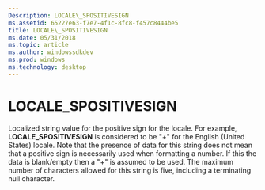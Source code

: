 ```yaml
---
Description: LOCALE\_SPOSITIVESIGN
ms.assetid: 65227e63-f7e7-4f1c-8fc8-f457c8444be5
title: LOCALE\_SPOSITIVESIGN
ms.date: 05/31/2018
ms.topic: article
ms.author: windowssdkdev
ms.prod: windows
ms.technology: desktop
---
```


# LOCALE\_SPOSITIVESIGN

Localized string value for the positive sign for the locale. For example, **LOCALE\_SPOSITIVESIGN** is considered to be "+" for the English (United States) locale. Note that the presence of data for this string does not mean that a positive sign is necessarily used when formatting a number. If this the data is blank/empty then a "+" is assumed to be used. The maximum number of characters allowed for this string is five, including a terminating null character.

 

 



